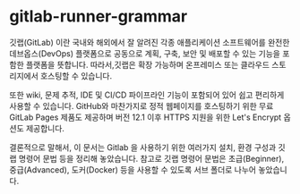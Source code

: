 # gitlab-runner-grammar

깃랩(GitLab) 이란 국내와 해외에서 잘 알려진 각종 애플리케이션 소프트웨어를 완전한 데브옵스(DevOps) 플랫폼으로 공동으로 계획, 구축, 보안 및 배포할 수 있는 기능을 포함한 플랫폼을 뜻합니다. 따라서,깃랩은 확장 가능하며 온프레미스 또는 클라우드 스토리지에서 호스팅할 수 있습니다. 

또한 wiki, 문제 추적, IDE 및 CI/CD 파이프라인 기능이 포함되어 있어 쉽고 편리하게 사용할 수 있습니다. GitHub와 마찬가지로 정적 웹페이지를 호스팅하기 위한 무료 GitLab Pages 제품도 제공하며 버전 12.1 이후 HTTPS 지원을 위한 Let's Encrypt 옵션도 제공합니다.

결론적으로 말해서, 이 문서는 Gitlab 을 사용하기 위한 여러가지 설치, 환경 구성과 깃랩 명령어 문법 등을 정리해 놓았습니다. 참고로 깃랩 명령어 문법은 초급(Beginner), 중급(Advanced), 도커(Docker) 등을 사용할 수 있도록 서브 폴더로 나누어 놓았습니다.  

